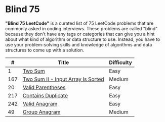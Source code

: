 # Blind 75

**"Blind 75 LeetCode"** is a curated list of 75 LeetCode problems that are commonly asked in coding interviews. These problems are called "blind" because they don't have any tags or categories that can give you a hint about what kind of algorithm or data structure to use. Instead, you have to use your problem-solving skills and knowledge of algorithms and data structures to come up with a solution.

| #   | Title                                                                                                  | Difficulty |
| --- | ------------------------------------------------------------------------------------------------------ | ---------- |
| 1   | [Two Sum](https://leetcode.com/problems/two-sum/)                                                      | Easy       |
| 167 | [ Two Sum II - Input Array Is Sorted](https://leetcode.com/problems/two-sum-ii-input-array-is-sorted/) | Medium     |
| 20  | [Valid Parentheses](https://leetcode.com/problems/valid-parentheses/)                                  | Easy       |
| 217 | [Contains Duplicate](https://leetcode.com/problems/contains-duplicate/)                                | Easy       |
| 242 | [Valid Anagram](https://leetcode.com/problems/valid-anagram/)                                          | Easy       |
| 49  | [Group Anagram](https://leetcode.com/problems/group-anagrams/)                                         | Medium     |
